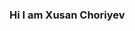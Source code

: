 ### Hi I am Xusan Choriyev <img src="https://media2.giphy.com/media/Vhd10uVrDjMhAG7IyV/giphy.gif?cid=ecf05e47qjy2ia7ghled85bq5n9cc8splj4xsnmgwmogzo9f&rid=giphy.gif&ct=s" width="0.1px"></img>


